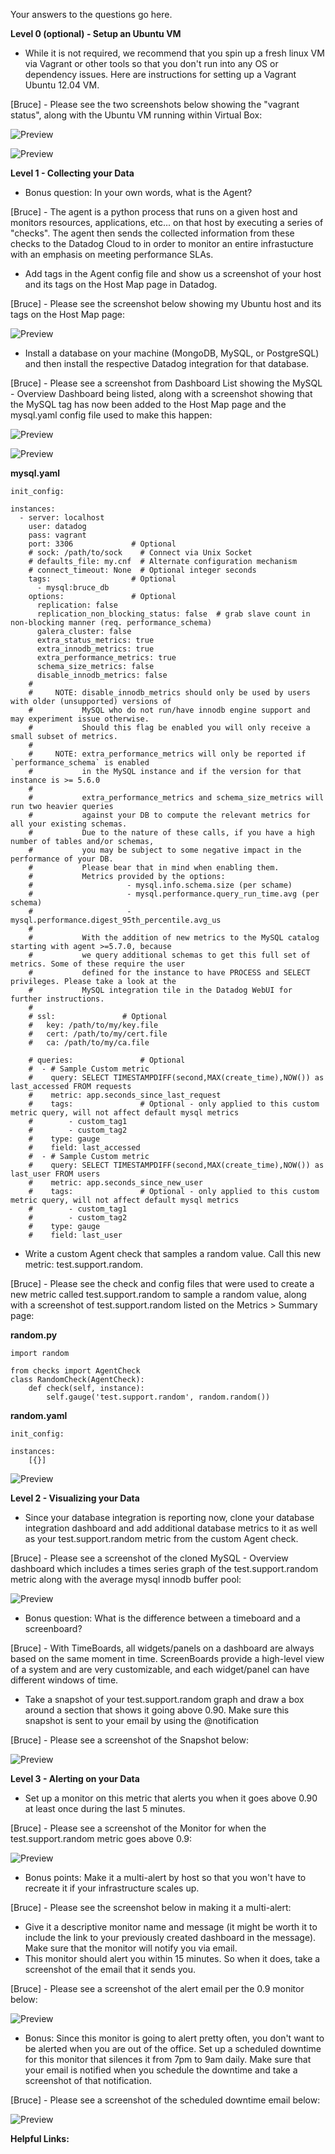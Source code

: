 Your answers to the questions go here.

**Level 0 (optional) - Setup an Ubuntu VM**

* While it is not required, we recommend that you spin up a fresh linux VM via Vagrant or other tools so that you don't run into any OS or dependency issues. Here are instructions for setting up a Vagrant Ubuntu 12.04 VM.

[Bruce] - Please see the two screenshots below showing the "vagrant status", along with the Ubuntu VM running within Virtual Box:

![Preview](https://github.com/brucepenn/hiring-engineers/blob/solutions-engineer/Vagrant%20Status.png)

![Preview](https://github.com/brucepenn/hiring-engineers/blob/solutions-engineer/Virtual%20Box%20Showing%20VM%20Running%20.png)

**Level 1 - Collecting your Data**

* Bonus question: In your own words, what is the Agent?

[Bruce] - The agent is a python process that runs on a given host and monitors resources, applications, etc... on that host by executing a series of "checks".  The agent then sends the collected information from these checks to the Datadog Cloud to in order to monitor an  entire infrastucture with an emphasis on meeting performance SLAs.

* Add tags in the Agent config file and show us a screenshot of your host and its tags on the Host Map page in Datadog.

[Bruce] - Please see the screenshot below showing my Ubuntu host and its tags on the Host Map page:

![Preview](https://github.com/brucepenn/hiring-engineers/blob/solutions-engineer/My%20host%20and%20its%20tags%20on%20the%20Host%20Map.png)

* Install a database on your machine (MongoDB, MySQL, or PostgreSQL) and then install the respective Datadog integration for that database.

[Bruce] - Please see a screenshot from Dashboard List showing the MySQL - Overview Dashboard being listed, along with a screenshot showing that the MySQL tag has now been added to the Host Map page and the mysql.yaml config file used to make this happen:

![Preview](https://github.com/brucepenn/hiring-engineers/blob/solutions-engineer/Dashboard%20List.png)

![Preview](https://github.com/brucepenn/hiring-engineers/blob/solutions-engineer/My%20host%20and%20its%20tags%20on%20the%20Host%20Map%20with%20MySQL.png)

**mysql.yaml**

```
init_config:

instances:
  - server: localhost
    user: datadog
    pass: vagrant
    port: 3306             # Optional
    # sock: /path/to/sock    # Connect via Unix Socket
    # defaults_file: my.cnf  # Alternate configuration mechanism
    # connect_timeout: None  # Optional integer seconds
    tags:                  # Optional
      - mysql:bruce_db
    options:               # Optional
      replication: false
      replication_non_blocking_status: false  # grab slave count in non-blocking manner (req. performance_schema)
      galera_cluster: false
      extra_status_metrics: true
      extra_innodb_metrics: true
      extra_performance_metrics: true
      schema_size_metrics: false
      disable_innodb_metrics: false
    #
    #     NOTE: disable_innodb_metrics should only be used by users with older (unsupported) versions of
    #           MySQL who do not run/have innodb engine support and may experiment issue otherwise.
    #           Should this flag be enabled you will only receive a small subset of metrics.
    #
    #     NOTE: extra_performance_metrics will only be reported if `performance_schema` is enabled
    #           in the MySQL instance and if the version for that instance is >= 5.6.0
    #
    #           extra_performance_metrics and schema_size_metrics will run two heavier queries
    #           against your DB to compute the relevant metrics for all your existing schemas.
    #           Due to the nature of these calls, if you have a high number of tables and/or schemas,
    #           you may be subject to some negative impact in the performance of your DB.
    #           Please bear that in mind when enabling them.
    #           Metrics provided by the options:
    #                     - mysql.info.schema.size (per schame)
    #                     - mysql.performance.query_run_time.avg (per schema)
    #                     - mysql.performance.digest_95th_percentile.avg_us
    #
    #           With the addition of new metrics to the MySQL catalog starting with agent >=5.7.0, because
    #           we query additional schemas to get this full set of metrics. Some of these require the user
    #           defined for the instance to have PROCESS and SELECT privileges. Please take a look at the
    #           MySQL integration tile in the Datadog WebUI for further instructions.
    #
    # ssl:               # Optional
    #   key: /path/to/my/key.file
    #   cert: /path/to/my/cert.file
    #   ca: /path/to/my/ca.file

    # queries:               # Optional
    #  - # Sample Custom metric
    #    query: SELECT TIMESTAMPDIFF(second,MAX(create_time),NOW()) as last_accessed FROM requests
    #    metric: app.seconds_since_last_request
    #    tags:               # Optional - only applied to this custom metric query, will not affect default mysql metrics
    #        - custom_tag1
    #        - custom_tag2
    #    type: gauge
    #    field: last_accessed
    #  - # Sample Custom metric
    #    query: SELECT TIMESTAMPDIFF(second,MAX(create_time),NOW()) as last_user FROM users
    #    metric: app.seconds_since_new_user
    #    tags:               # Optional - only applied to this custom metric query, will not affect default mysql metrics
    #        - custom_tag1
    #        - custom_tag2
    #    type: gauge
    #    field: last_user
```

* Write a custom Agent check that samples a random value. Call this new metric: test.support.random.

[Bruce] - Please see the check and config files that were used to create a new metric called test.support.random to sample a random value, along with a screenshot of test.support.random listed on the Metrics > Summary page:

**random.py**

```
import random

from checks import AgentCheck
class RandomCheck(AgentCheck):
    def check(self, instance):
        self.gauge('test.support.random', random.random())
```

**random.yaml**

```
init_config:

instances:
    [{}]

```

![Preview](https://github.com/brucepenn/hiring-engineers/blob/solutions-engineer/test.support.random%20metric.png)

**Level 2 - Visualizing your Data**

* Since your database integration is reporting now, clone your database integration dashboard and add additional database metrics to it as well as your test.support.random metric from the custom Agent check.

[Bruce] - Please see a screenshot of the cloned MySQL - Overview dashboard which includes a times series graph of the test.support.random metric along with the average mysql innodb buffer pool:

![Preview](https://github.com/brucepenn/hiring-engineers/blob/solutions-engineer/My%20Cloned%20MySQL%20Dashboard.png)

* Bonus question: What is the difference between a timeboard and a screenboard?

[Bruce] - With TimeBoards, all widgets/panels on a dashboard are always based on the same moment in time.  ScreenBoards provide a high-level view of a system and are very customizable, and each widget/panel can have different windows of time.

* Take a snapshot of your test.support.random graph and draw a box around a section that shows it going above 0.90. Make sure this snapshot is sent to your email by using the @notification

[Bruce] - Please see a screenshot of the Snapshot below:

![Preview](https://github.com/brucepenn/hiring-engineers/blob/solutions-engineer/Snapshot%20of%20Random%20over%200.9.png)

**Level 3 - Alerting on your Data**

* Set up a monitor on this metric that alerts you when it goes above 0.90 at least once during the last 5 minutes.

[Bruce] - Please see a screenshot of the Monitor for when the test.support.random metric goes above 0.9:

![Preview](https://github.com/brucepenn/hiring-engineers/blob/solutions-engineer/Random%20over%200.9%20Monitor%20.png)

* Bonus points: Make it a multi-alert by host so that you won't have to recreate it if your infrastructure scales up.

[Bruce] - Please see the screenshot below in making it a multi-alert:

* Give it a descriptive monitor name and message (it might be worth it to include the link to your previously created dashboard in the message). Make sure that the monitor will notify you via email.
* This monitor should alert you within 15 minutes. So when it does, take a screenshot of the email that it sends you.

[Bruce] - Please see a screenshot of the alert email per the 0.9 monitor below:

![Preview](https://github.com/brucepenn/hiring-engineers/blob/solutions-engineer/Random%20Alert%20%3E%20.9%20Email.png)

* Bonus: Since this monitor is going to alert pretty often, you don't want to be alerted when you are out of the office. Set up a scheduled downtime for this monitor that silences it from 7pm to 9am daily. Make sure that your email is notified when you schedule the downtime and take a screenshot of that notification.

[Bruce] - Please see a screenshot of the scheduled downtime email below:

![Preview](https://github.com/brucepenn/hiring-engineers/blob/solutions-engineer/Scheduled%20Downtime%20Email.png)





**Helpful Links:**


